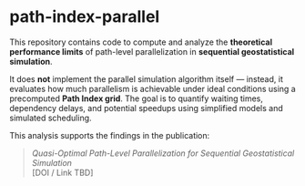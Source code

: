 # path-index-parallel

This repository contains code to compute and analyze the **theoretical performance limits** of path-level parallelization in **sequential geostatistical simulation**.

It does **not** implement the parallel simulation algorithm itself — instead, it evaluates how much parallelism is achievable under ideal conditions using a precomputed **Path Index grid**. The goal is to quantify waiting times, dependency delays, and potential speedups using simplified models and simulated scheduling.

This analysis supports the findings in the publication:

> *Quasi-Optimal Path-Level Parallelization for Sequential Geostatistical Simulation*  
> [DOI / Link TBD]
